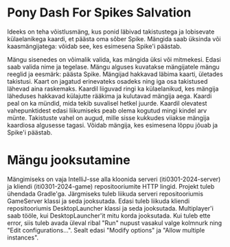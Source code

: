 # Pony Dash For Spikes Salvation

Ideeks on teha võistlusmäng, kus ponid läbivad takistustega ja lobisevate külaelanikega kaardi, et päästa oma sõber Spike. Mängida saab üksinda või kaasmängijatega: võidab see, kes esimesena Spike'i päästab.

Mängu sisenedes on võimalik valida, kas mängida üksi või mitmekesi. Edasi saab valida nime ja tegelase. Mängu alguses kuvatakse mängijatele mängu reeglid ja eesmärk: päästa Spike. Mängijad hakkavad läbima kaarti, ületades takistusi. Kaart on jagatud erinevateks osadeks ning iga osa takistused lähevad aina raskemaks. Kaardil liiguvad ringi ka külaelanikud, kes mängija läheduses hakkavad külajutte rääkima ja kulutavad mängija aega. Kaardi peal on ka mündid, mida tekib suvalisel hetkel juurde. Kaardil olevatest vahepunktidest edasi liikumiseks peab olema kogutud mingi kindel arv münte. Takistuste vahel on augud, mille sisse kukkudes viiakse mängija kaardiosa algusesse tagasi. Võidab mängija, kes esimesena lõppu jõuab ja Spike'i päästab.

# Mängu jooksutamine

Mängimiseks on vaja IntelliJ-sse alla kloonida serveri (iti0301-2024-server) ja kliendi (iti0301-2024-game) repositooriumite HTTP lingid. Projekt tuleb ühendada Gradle'ga. Järgmiseks tuleb liikuda serveri repositooriumis GameServer klassi ja seda jooksutada. Edasi tuleb liikuda kliendi repositooriumis DesktopLauncher klassi ja seda jooksutada. Multiplayer'i saab tööle, kui DesktopLauncher'it mitu korda jooksutada. Kui tuleb ette error, siis tuleb avada üleval ribal "Run" nupust vasakul valge kolmnurk ning "Edit configurations...". Sealt edasi "Modify options" ja "Allow multiple instances".